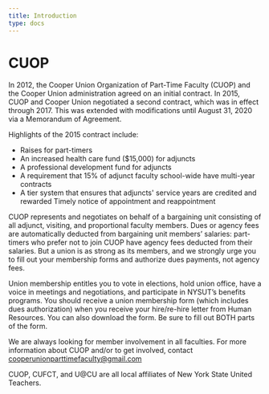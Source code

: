 ```yaml
---
title: Introduction
type: docs
---
```

# CUOP

In 2012, the Cooper Union Organization of Part-Time Faculty (CUOP) and
the Cooper Union administration agreed on an initial contract. In
2015, CUOP and Cooper Union negotiated a second contract, which was in
effect through 2017. This was extended with modifications until August
31, 2020 via a Memorandum of Agreement.

Highlights of the 2015 contract include:

- Raises for part-timers
- An increased health care fund ($15,000) for adjuncts
- A professional development fund for adjuncts
- A requirement that 15% of adjunct faculty school-wide have multi-year contracts
- A tier system that ensures that adjuncts' service years are credited
  and rewarded Timely notice of appointment and reappointment

CUOP represents and negotiates on behalf of a bargaining unit
consisting of all adjunct, visiting, and proportional faculty
members. Dues or agency fees are automatically deducted from
bargaining unit members’ salaries: part-timers who prefer not to join
CUOP have agency fees deducted from their salaries. But a union is as
strong as its members, and we strongly urge you to fill out your
membership forms and authorize dues payments, not agency fees.

Union membership entitles you to vote in elections, hold union office,
have a voice in meetings and negotiations, and participate in NYSUT’s
benefits programs. You should receive a union membership form (which
includes dues authorization) when you receive your hire/re-hire letter
from Human Resources. You can also download the form. Be sure to fill
out BOTH parts of the form.

We are always looking for member involvement in all faculties. For
more information about CUOP and/or to get involved, contact
cooperunionparttimefaculty@gmail.com

CUOP, CUFCT, and U@CU are all local affiliates of New York State
United Teachers.
